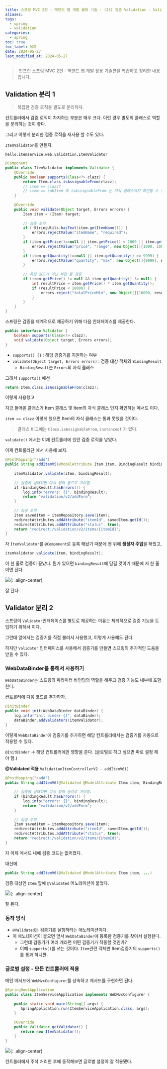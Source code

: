```yaml
---
title: 스프링 MVC 2편 - 백엔드 웹 개발 활용 기술 - (23) 검증 Validation - Validation 분리
aliases: 
tags:
  - spring
  - validation
categories:
  - spring
toc: true
toc_label: 목차
date: 2024-05-27
last_modified_at: 2024-05-27
---
```


>  인프런 스프링 MVC 2편 - 백엔드 웹 개발 활용 기술편을 학습하고 정리한 내용 입니다.


## Validation 분리 1 

> 복잡한 검증 로직을 별도로 분리하자.


컨트롤러에서 검증 로직이 차지하는 부분은 매우 크다. 이런 경우 별도의 클래스로 역할을 분리하는 것이 좋다.

그리고 이렇게 분리한 검증 로직을 재사용 할 수도 있다.

`ItemValidator`를 만들자.

`hello.itemservice.web.validation.ItemValidator`
```java
@Component  
public class ItemValidator implements Validator {  
    @Override  
    public boolean supports(Class<?> clazz) {  
        return Item.class.isAssignableFrom(clazz);  
        // item == clazz?  
        // item == subItem 즉 isAssignableFrom 는 자식 클래스까지 확인할 수 있음  
    }  
  
    @Override  
    public void validate(Object target, Errors errors) {  
        Item item = (Item) target;  
  
        // 검증 로직  
        if (!StringUtils.hasText(item.getItemName())) {  
            errors.rejectValue("itemName", "required");  
        }  
        if (item.getPrice()==null || item.getPrice() < 1000 || item.getPrice() > 1000000) {  
            errors.rejectValue("price", "range", new Object[]{1000, 1000000}, null);  
        }  
        if (item.getQuantity()==null || item.getQuantity() >= 9999) {  
            errors.rejectValue("quantity", "max", new Object[]{9999}, null);  
        }  
  
        // 특정 필드가 아닌 복합 룰 검증  
        if (item.getPrice() != null && item.getQuantity() != null) {  
            int resultPrice = item.getPrice() * item.getQuantity();  
            if (resultPrice < 10000) {  
                errors.reject("totalPriceMin", new Object[]{10000, resultPrice}, null);  
            }  
        }  
    }  
}
```

스프링은 검증을 체계적으로 제공하기 위해 다음 인터페이스를 제공한다.

```java
public interface Validator {  
    boolean supports(Class<?> clazz);  
    void validate(Object target, Errors errors);
}
```

- `supports() {}` :  해당 검증기를 지원하는 여부
- `validate(Object target, Errors errors)` : 검증 대상 객체와 `BindingResult`
  - `BindingResult`는 `Errors`의 자식 클래스
  

그래서 `supports()` 에선 
```java
return Item.class.isAssignableFrom(clazz); 
```

이렇게 사용했고

지금 들어온 클래스가 Item 클래스 및 Item의 자식 클래스 인지 확인하는 메서드 이다.

`item == clazz` 이렇게 했으면 Item의 자식 클래스는 통과 못했을 것이다.

> 클래스 비교에는 `Class.isAssignableFrom`, `instanceof` 가 있다. 

`validate()` 에서는 이제  컨트롤러에 있던 검증 로직을 넣었다.

이제 컨트롤러단 에서 사용해 보자.

```java
@PostMapping("/add")  
public String addItemV5(@ModelAttribute Item item, BindingResult bindingResult, RedirectAttributes redirectAttributes, Model model) {  
  
    itemValidator.validate(item, bindingResult);  
  
    // 검증에 실패하면 다시 입력 폼으로 가야함.  
    if (bindingResult.hasErrors()) {  
        log.info("errors: {}", bindingResult);  
        return "validation/v2/addForm";  
    }  
  
    // 성공 로직  
    Item savedItem = itemRepository.save(item);  
    redirectAttributes.addAttribute("itemId", savedItem.getId());  
    redirectAttributes.addAttribute("status", true);  
    return "redirect:/validation/v2/items/{itemId}";  
}
```

자 `ItemValidator`를 `@Component`로 등록 해놨기 때문에 맨 위에 **생성자 주입**을 해줬고,


```java
itemValidator.validate(item, bindingResult);
```

이 한 줄로 검증이 끝났다.  뭔가 있으면 `bindingResult`에 담길 것이기 때문에 저 한 줄이면 된다. 

![](https://i.imgur.com/Xm8TALM.png){: .align-center}

잘 된다.


## Validator 분리 2

스프링이 `Validator`인터페이스를 별도로 제공하는 이유는 체계적으로 검증 기능을 도입하기 위해서 이다. 

그런데 앞에서는 검증기를 직접 불러서 사용했고, 이렇게 사용해도 된다. 

하지만 `Validator` 인터페이스를 사용해서 검증기를 만들면 스프링의 추가적인 도움을 받을 수 있다.

### WebDataBinder를 통해서 사용하기

`WebDataBinder`는 스프링의 파라미터 바인딩의 역할을 해주고 검증 기능도 내부에 포함한다.

컨트롤러에 다음 코드를 추가하자.

```java
@InitBinder  
public void init(WebDataBinder dataBinder) {  
    log.info("init binder {}", dataBinder);  
    dataBinder.addValidators(itemValidator);  
}
```

이렇게 `WebDataBinder`에 검증기를 추가하면 해당 컨트롤러에서는 검증기를 자동으로 적용할 수 있다.

`@InitBinder` → 해당 컨트롤러에만 영향을 준다. (글로벌로 하고 싶으면 따로 설정 해야 함.)

**@Validated 적용** `ValidationItemControllerV2 - addItemV6()`
```java
@PostMapping("/add")  
public String addItemV6(@Validated @ModelAttribute Item item, BindingResult bindingResult, RedirectAttributes redirectAttributes) {  
  
    // 검증에 실패하면 다시 입력 폼으로 가야함.  
    if (bindingResult.hasErrors()) {  
        log.info("errors: {}", bindingResult);  
        return "validation/v2/addForm";  
    }  
  
    // 성공 로직  
    Item savedItem = itemRepository.save(item);  
    redirectAttributes.addAttribute("itemId", savedItem.getId());  
    redirectAttributes.addAttribute("status", true);  
    return "redirect:/validation/v2/items/{itemId}";  
}
```

자 이제 메서드 내에 검증 코드는 없어졌다.

대신에 

```java
public String addItemV6(@Validated @ModelAttribute Item item, ...)
```

검증 대상인 `Item` 앞에 `@Validated` 어노테이션이 붙었다.

![](https://i.imgur.com/BBlovmW.png){: .align-center}

잘 된다.

### 동작 방식

- `@Validated`는 검증기를 실행하라는 애노테이션이다.
- 이 애노테이션이 붙으면 앞서 `WebDataBinder`에 등록한 검증기를 찾아서 실행한다.
	- 그런데 검증기가 여러 개라면 어떤 검증기가 작동할 것인가?
	- 이때 `supports()`를 쓰는 것이다. `Item`관련 객체만 Item검증기의 `supports()`를 통과 하니깐.


### 글로벌 설정 - 모든 컨트롤러에 적용

메인 메서드에 `WebMvcConfigurer`를 상속하고 메서드를 구현하면 된다. 

```java
@SpringBootApplication  
public class ItemServiceApplication implements WebMvcConfigurer {  
  
    public static void main(String[] args) {  
       SpringApplication.run(ItemServiceApplication.class, args);  
    }  
    
    @Override  
    public Validator getValidator() {  
       return new ItemValidator();  
    }  
}
```

![](https://i.imgur.com/Omz7lV1.png){: .align-center}

컨트롤러에서 주석 처리한 후에 동작해보면 글로벌 설정이 잘 적용됐다.

